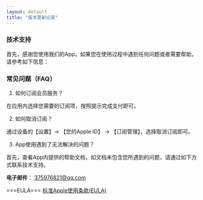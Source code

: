 ```yaml
---
layout: default
title: "版本更新记录"
---
```


### 技术支持

首先，感谢您使用我们的App。如果您在使用过程中遇到任何问题或者需要帮助，请参考如下信息：


### 常见问题（FAQ）

1. 如何订阅会员服务？

在应用内选择您需要的订阅项，按照提示完成支付即可。

2. 如何取消订阅？

通过设备的【设置】-> 【您的Apple ID】 -> 【订阅管理】，选择取消订阅即可。

3. App使用遇到了无法解决的问题？

首先，查看App内提供的帮助文档，如文档未包含您所遇到的问题，请通过如下方式联系技术支持。

**电子邮件**： 375976821@qq.com


===EULA===
[标准Apple使用条款(EULA)](https://www.apple.com/legal/internet-services/itunes/dev/stdeula/)
